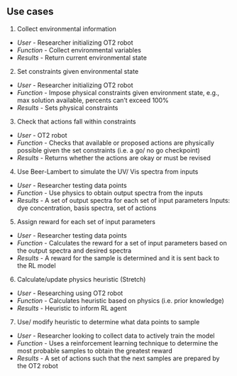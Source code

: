 ## Use cases
1. Collect environmental information
- *User* - Researcher initializing OT2 robot
- *Function* - Collect environmental variables
- *Results* - Return current environmental state

2. Set constraints given environmental state
- *User* - Researcher initializing OT2 robot
- *Function* - Impose physical constraints given environment state, e.g., max solution available, percents can’t exceed 100%
- *Results* - Sets physical constraints

3. Check that actions fall within constraints
- *User* - OT2 robot
- *Function* - Checks that available or proposed actions are physically possible given the set constraints (i.e. a go/ no go checkpoint)
- *Results* - Returns whether the actions are okay or must be revised

4. Use Beer-Lambert to simulate the UV/ Vis spectra from inputs
- *User* - Researcher testing data points
- *Function* -  Use physics to obtain output spectra from the inputs
- *Results* - A set of output spectra for each set of input parameters 
	Inputs: dye concentration, basis spectra, set of actions

5. Assign reward for each set of input parameters
- *User* - Researcher testing data points 
- *Function* -  Calculates the reward for a set of input parameters based on the output spectra and desired spectra
- *Results* - A reward for the sample is determined and it is sent back to the RL model 
		
6. Calculate/update physics heuristic (Stretch)
- *User* - Researching using OT2 robot
- *Function* - Calculates heuristic based on physics (i.e. prior knowledge)
- *Results* - Heuristic to inform RL agent

7. Use/ modify heuristic to determine what data points to sample 
- *User* - Researcher looking to collect data to actively train the model
- *Function* -  Uses a reinforcement learning technique to determine the most probable samples to obtain the greatest reward
- *Results* - A set of actions such that the next samples are prepared by the OT2 robot


